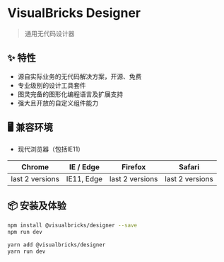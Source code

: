 # VisualBricks Designer

> 通用无代码设计器
>
>

## ✨ 特性

- 源自实际业务的无代码解决方案，开源、免费
- 专业级别的设计工具套件
- 图灵完备的图形化编程语言及扩展支持
- 强大且开放的自定义组件能力

## 🖥 兼容环境

- 现代浏览器（包括IE11）

|Chrome|IE / Edge | Firefox  |Safari | 
| --- | --- | --- | --- |
| last 2 versions | IE11, Edge | last 2 versions | last 2 versions |

## 📦 安装及体验

```bash
npm install @visualbricks/designer --save
npm run dev
```

```bash
yarn add @visualbricks/designer
yarn run dev
```